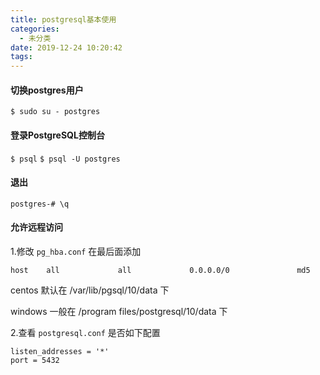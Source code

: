 ```yaml
---
title: postgresql基本使用
categories:
  - 未分类
date: 2019-12-24 10:20:42
tags:
---
```

#### 切换postgres用户
`$ sudo su - postgres`
#### 登录PostgreSQL控制台
`$ psql`
`$ psql -U postgres`
#### 退出
`postgres-# \q`

#### 允许远程访问
1.修改 ```pg_hba.conf``` 在最后面添加
```
host    all             all             0.0.0.0/0               md5
```
centos 默认在 /var/lib/pgsql/10/data 下

windows 一般在 /program files/postgresql/10/data 下

 

2.查看 ```postgresql.conf``` 是否如下配置
```
listen_addresses = '*'
port = 5432
```